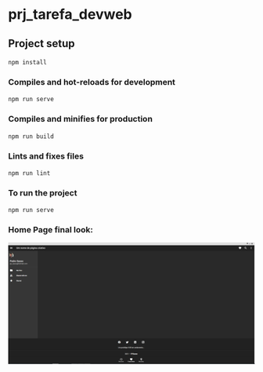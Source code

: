 # prj_tarefa_devweb

## Project setup
```
npm install
```

### Compiles and hot-reloads for development
```
npm run serve
```

### Compiles and minifies for production
```
npm run build
```

### Lints and fixes files
```
npm run lint
```

### To run the project
```
npm run serve
```

### Home Page final look:

![HomePageLook](https://github.com/PPSasso/Tarefa_vue/blob/master/src/assets/LayoutHomePage.png)
